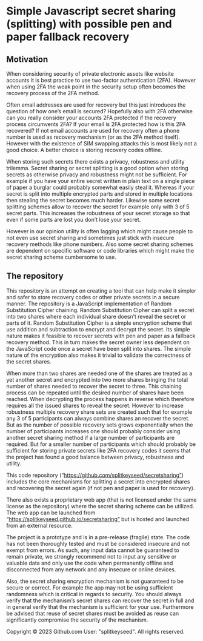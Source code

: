 # Simple Javascript secret sharing (splitting) with possible pen and paper fallback recovery
## Motivation
When considering security of private electronic assets like website accounts it is best practice to use two-factor authentication (2FA). However when using 2FA the weak point in the security setup often becomes the recovery process of the 2FA method.

Often email addresses are used for recovery but this just introduces the question of how one’s email is secured? Hopefully also with 2FA otherwise can you really consider your accounts 2FA protected if the recovery process circumvents 2FA? If your email is 2FA protected how is this 2FA recovered? If not email accounts are used for recovery often a phone number is used as recovery mechanism (or as the 2FA method itself). However with the existence of SIM swapping attacks this is most likely not a good choice. A better choice is storing recovery codes offline.

When storing such secrets there exists a privacy, robustness and utility trilemma. Secret sharing or secret splitting is a good option when storing secrets as otherwise privacy and robustness might not be sufficient. For example if you have your entire secret written in plain text on a single piece of paper a burglar could probably somewhat easily steal it. Whereas if your secret is split into multiple encrypted parts and stored in multiple locations then stealing the secret becomes much harder. Likewise some secret splitting schemes allow to recover the secret for example only with 3 of 5 secret parts. This increases the robustness of your secret storage so that even if some parts are lost you don’t lose your secret. 

However in our opinion utility is often lagging which might cause people to not even use secret sharing and sometimes just stick with insecure recovery methods like phone numbers. Also some secret sharing schemes are dependent on specific software or code libraries which might make the secret sharing scheme cumbersome to use.
## The repository
This repository is an attempt on creating a tool that can help make it simpler and safer to store recovery codes or other private secrets in a secure manner. The repository is a JavaScript implementation of Random Substitution Cipher chaining. Random Substitution Cipher can split a secret into two shares where each individual share doesn’t reveal the secret or parts of it. Random Substitution Cipher is a simple encryption scheme that use addition and subtraction to encrypt and decrypt the secret. Its simple nature makes it feasible to recover secrets with pen and paper as a fallback recovery method. This in turn makes the secret owner less dependent on the JavaScript code once a secret have been split into shares. The simple nature of the encryption also makes it trivial to validate the correctness of the secret shares.

When more than two shares are needed one of the shares are treated as a yet another secret and encrypted into two more shares bringing the total number of shares needed to recover the secret to three. This chaining process can be repeated until the desired number of shares have been reached. When decrypting the process happens in reverse which therefore requires all the issued shares to reveal the secret. However to increase robustness multiple recovery share sets are created such that for example any 3 of 5 participants can always combine shares an recover the secret. But as the number of possible recovery sets grows exponentially when the number of participants increases one should probably consider using another secret sharing method if a large number of participants are required. But for a smaller number of participants which should probably be sufficient for storing private secrets like 2FA recovery codes it seems that the project has found a good balance between privacy, robustness and utility.

This code repository (“https://github.com/splitkeyseed/secretsharing”) includes the core mechanisms for splitting a secret into encrypted shares and recovering the secret again (if not pen and paper is used for recovery).

There also exists a proprietary web app (that is not licensed under the same license as the repository) where the secret sharing scheme can be utilized. The web app can be launched from “https://splitkeyseed.github.io/secretsharing” but is hosted and launched from an external resource.

The project is a prototype and is in a pre-release (fragile) state. The code has not been thoroughly tested and must be considered insecure and not exempt from errors. As such, any input data cannot be guaranteed to remain private, we strongly recommend not to input any sensitive or valuable data and only use the code when permanently offline and disconnected from any network and any insecure or online devices.

Also, the secret sharing encryption mechanism is not guaranteed to be secure or correct. For example the app may not be using sufficient randomness which is critical in regards to security. You should always verify that the mechanism’s secret shares can recover the secret in full and in general verify that the mechanism is sufficient for your use. Furthermore be advised that reuse of secret shares must be avoided as reuse can significantly compromise the security of the mechanism.

Copyright © 2023 Github.com User: "splitkeyseed". All rights reserved.
